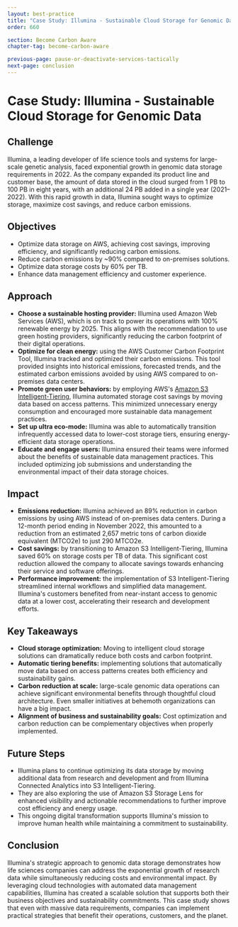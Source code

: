 ```yaml
---
layout: best-practice
title: "Case Study: Illumina - Sustainable Cloud Storage for Genomic Data"
order: 660

section: Become Carbon Aware
chapter-tag: become-carbon-aware

previous-page: pause-or-deactivate-services-tactically
next-page: conclusion
---
```


# Case Study: Illumina - Sustainable Cloud Storage for Genomic Data

## Challenge

Illumina, a leading developer of life science tools and systems for large-scale genetic analysis, faced exponential growth in genomic data storage requirements in 2022. As the company expanded its product line and customer base, the amount of data stored in the cloud surged from 1 PB to 100 PB in eight years, with an additional 24 PB added in a single year (2021–2022). With this rapid growth in data, Illumina sought ways to optimize storage, maximize cost savings, and reduce carbon emissions.

## Objectives

- Optimize data storage on AWS, achieving cost savings, improving efficiency, and significantly reducing carbon emissions.
- Reduce carbon emissions by ~90% compared to on-premises solutions.
- Optimize data storage costs by 60% per TB.
- Enhance data management efficiency and customer experience.

## Approach

- **Choose a sustainable hosting provider:** Illumina used Amazon Web Services (AWS), which is on track to power its operations with 100% renewable energy by 2025. This aligns with the recommendation to use green hosting providers, significantly reducing the carbon footprint of their digital operations.
- **Optimize for clean energy:** using the AWS Customer Carbon Footprint Tool, Illumina tracked and optimized their carbon emissions. This tool provided insights into historical emissions, forecasted trends, and the estimated carbon emissions avoided by using AWS compared to on-premises data centers.
- **Promote green user behaviors:** by employing AWS's [Amazon S3 Intelligent-Tiering](https://aws.amazon.com/s3/storage-classes/intelligent-tiering/), Illumina automated storage cost savings by moving data based on access patterns. This minimized unnecessary energy consumption and encouraged more sustainable data management practices.
- **Set up ultra eco-mode:** Illumina was able to automatically transition infrequently accessed data to lower-cost storage tiers, ensuring energy-efficient data storage operations.
- **Educate and engage users:** Illumina ensured their teams were informed about the benefits of sustainable data management practices. This included optimizing job submissions and understanding the environmental impact of their data storage choices.

## Impact

- **Emissions reduction:** Illumina achieved an 89% reduction in carbon emissions by using AWS instead of on-premises data centers. During a 12-month period ending in November 2022, this amounted to a reduction from an estimated 2,657 metric tons of carbon dioxide equivalent (MTCO2e) to just 290 MTCO2e.
- **Cost savings:** by transitioning to Amazon S3 Intelligent-Tiering, Illumina saved 60% on storage costs per TB of data. This significant cost reduction allowed the company to allocate savings towards enhancing their service and software offerings.
- **Performance improvement:** the implementation of S3 Intelligent-Tiering streamlined internal workflows and simplified data management. Illumina's customers benefited from near-instant access to genomic data at a lower cost, accelerating their research and development efforts.

## Key Takeaways

- **Cloud storage optimization:** Moving to intelligent cloud storage solutions can dramatically reduce both costs and carbon footprint.
- **Automatic tiering benefits:** implementing solutions that automatically move data based on access patterns creates both efficiency and sustainability gains.
- **Carbon reduction at scale:** large-scale genomic data operations can achieve significant environmental benefits through thoughtful cloud architecture. Even smaller initiatives at behemoth organizations can have a big impact. 
- **Alignment of business and sustainability goals:** Cost optimization and carbon reduction can be complementary objectives when properly implemented.

## Future Steps

- Illumina plans to continue optimizing its data storage by moving additional data from research and development and from Illumina Connected Analytics into S3 Intelligent-Tiering.
- They are also exploring the use of Amazon S3 Storage Lens for enhanced visibility and actionable recommendations to further improve cost efficiency and energy usage.
- This ongoing digital transformation supports Illumina's mission to improve human health while maintaining a commitment to sustainability.

## Conclusion

Illumina's strategic approach to genomic data storage demonstrates how life sciences companies can address the exponential growth of research data while simultaneously reducing costs and environmental impact. By leveraging cloud technologies with automated data management capabilities, Illumina has created a scalable solution that supports both their business objectives and sustainability commitments. This case study shows that even with massive data requirements, companies can implement practical strategies that benefit their operations, customers, and the planet.